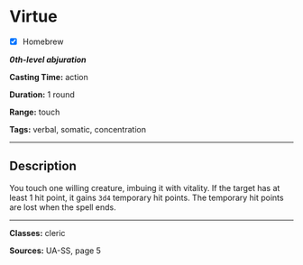 # Virtue

- [x] Homebrew

***0th-level abjuration***

**Casting Time:** action

**Duration:** 1 round

**Range:** touch

**Tags:** verbal, somatic, concentration

---

## Description
You touch one willing creature, imbuing it with vitality. If the target has at least 1 hit point, it gains `3d4` temporary hit points. The temporary hit points are lost when the spell ends.

---

**Classes:** cleric

**Sources:** UA-SS, page 5
